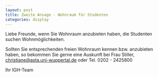 ```yaml
---
layout: post
title: Zweite Ansage - Wohnraum für Studenten
categories: display
---
```


Liebe Freunde, wenn Sie Wohnraum anzubieten haben, die Studenten suchen Wohnmöglichkeiten.

Sollten Sie entsprechenden freien Wohnraum kennen bzw. anzubieten haben, so bekommen Sie gerne
eine Auskunft bei Frau Stiller, <a href="mailto:christiane@asta.uni-wuppertal.de">christiane@asta.uni-wuppertal.de</a> oder Tel. 0202 - 2425800

Ihr IGH-Team
